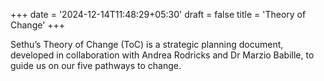 +++
date = '2024-12-14T11:48:29+05:30'
draft = false
title = 'Theory of Change'
+++

Sethu’s Theory of Change (ToC) is a strategic planning document, developed in collaboration with Andrea Rodricks and Dr Marzio Babille, to guide us on our five pathways to change.
